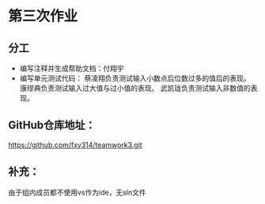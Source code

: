 # 第三次作业

## 分工
* 编写注释并生成帮助文档：付翔宇
* 编写单元测试代码：
    蔡凌翔负责测试输入小数点后位数过多的值后的表现。
    康缪典负责测试输入过大值与过小值的表现。
    武凯珑负责测试输入非数值的表现。

## GitHub仓库地址：
https://github.com/fxy314/teamwork3.git

## 补充：
由于组内成员都不使用vs作为ide，无sln文件